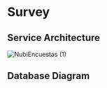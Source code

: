 # Survey

## Service Architecture
![NubiEncuestas (1)](https://user-images.githubusercontent.com/57782295/137214246-22486947-218f-4690-95db-7210805e5bc5.png)


## Database Diagram
